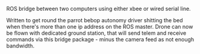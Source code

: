 ROS bridge between two computers using either xbee or wired serial line. 

Written to get round the parrot bebop autonomy driver shitting the bed when there's more than one ip address on the ROS master. Drone can now be flown with dedicated ground station, that will send telem and receive commands via this bridge package - minus the camera feed as not enough bandwidth.
